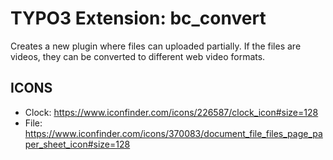 # TYPO3 Extension: bc_convert
Creates a new plugin where files can uploaded partially. If the files are videos, they can be converted to different web video formats.

## ICONS
* Clock: https://www.iconfinder.com/icons/226587/clock_icon#size=128
* File: https://www.iconfinder.com/icons/370083/document_file_files_page_paper_sheet_icon#size=128
